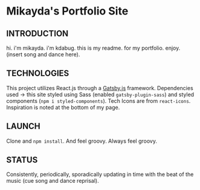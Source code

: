 # Mikayda's Portfolio Site

## INTRODUCTION

hi. i'm mikayda. i'm kdabug. this is my readme. for my portfolio. enjoy. (insert song and dance here).

## TECHNOLOGIES

This project utilizes React.js through a [Gatsby.js](https://www.gatsbyjs.org/) framework. Dependencies used -> this site styled using Sass (enabled `gatsby-plugin-sass`) and styled components (`npm i styled-components`). Tech Icons are from `react-icons`. Inspiration is noted at the bottom of my page. 
      
## LAUNCH
Clone and `npm install`. And feel groovy. Always feel groovy. 

## STATUS
Consistently, periodically, sporadically updating in time with the beat of the music (cue song and dance reprisal).
